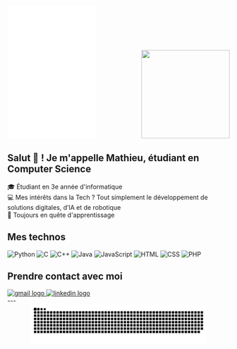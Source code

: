 <div align="center">
  <img height="300" width="200" src="logo.gif" style="margin-right: 100px;"/>
  <img height="200" width="200" src="https://media3.giphy.com/media/v1.Y2lkPTc5MGI3NjExZmhxMjRwNDFnYndpOXFxZWxlZmN5dW10aTRtenpncmh2anpmc2IzeCZlcD12MV9pbnRlcm5hbF9naWZfYnlfaWQmY3Q9cw/3iyKHMIKg5VWG6qHUm/giphy.gif"/>
</div>


<h2 align="left">Salut 👋 ! Je m'appelle Mathieu, étudiant en Computer Science </h2>

<div align="left">
  <p>🎓 Étudiant en 3e année d'informatique<br>💻 Mes intérêts dans la Tech ? Tout simplement le développement de solutions digitales, d’IA et de robotique<br>🚀 Toujours en quête d'apprentissage</p>
</div>

## Mes technos

<div align="left">
  <img src="https://cdn.jsdelivr.net/gh/devicons/devicon/icons/python/python-original.svg" height="30"  width="50"  alt="Python" />
  <img src="https://cdn.jsdelivr.net/gh/devicons/devicon/icons/c/c-original.svg" height="30" width="50" alt="C" />
  <img src="https://cdn.jsdelivr.net/gh/devicons/devicon/icons/cplusplus/cplusplus-original.svg" height="30" width="50" alt="C++" />
  <img src="https://cdn.jsdelivr.net/gh/devicons/devicon/icons/java/java-original.svg" height="30" width="50" alt="Java" />
  <img src="https://cdn.jsdelivr.net/gh/devicons/devicon/icons/javascript/javascript-original.svg" height="30" width="50" alt="JavaScript" />
  <img src="https://cdn.jsdelivr.net/gh/devicons/devicon/icons/html5/html5-original.svg" height="30" width="50" alt="HTML" />
  <img src="https://cdn.jsdelivr.net/gh/devicons/devicon/icons/css3/css3-original.svg" height="30" width="50" alt="CSS" />
  <img src="https://cdn.jsdelivr.net/gh/devicons/devicon/icons/php/php-original.svg" height="30" width="50" alt="PHP" />
</div>


## Prendre contact avec moi 

<a href="mailto:mathieu.rl.baba@gmail.com" target="_blank">
    <img src="https://img.shields.io/static/v1?message=Gmail&logo=gmail&label=&color=D14836&logoColor=white&labelColor=&style=for-the-badge" height="35" alt="gmail logo" />
  </a>
  <a href="https://www.linkedin.com/in/mathieubaba" target="_blank">
    <img src="https://img.shields.io/static/v1?message=LinkedIn&logo=linkedin&label=&color=0077B5&logoColor=white&labelColor=&style=for-the-badge" height="35" alt="linkedin logo" />
  </a>



<br clear="both">
---

<div align="center">
  <img src="https://raw.githubusercontent.com/Platane/snk/output/github-contribution-grid-snake.svg" alt="snake gif" width="400" />
</div>




